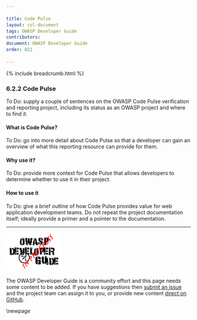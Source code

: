 ```yaml
---

title: Code Pulse
layout: col-document
tags: OWASP Developer Guide
contributors:
document: OWASP Developer Guide
order: 822

---
```


{% include breadcrumb.html %}

### 6.2.2 Code Pulse

To Do: supply a couple of sentences on the OWASP Code Pulse verification and reporting project,
including its status as an OWASP project and where to find it.

#### What is Code Pulse?

To Do: go into more detail about Code Pulse so that a developer
can gain an overview of what this reporting resource can provide for them.

#### Why use it?

To Do: provide more context for Code Pulse that allows developers to determine whether to use it in their project.

#### How to use it

To Do: give a brief outline of how Code Pulse provides value for web application development teams.
Do not repeat the project documentation itself; ideally provide a primer and a pointer to the documentation.

----

![Developer Guide](../../assets/images/dg_wip.png "OWASP Developer Guide")

The OWASP Developer Guide is a community effort and this page needs some content to be added.
If you have suggestions then [submit an issue][issue080202] and the project team can assign it to you,
or provide new content [direct on GitHub][edit080202].

[issue080202]: https://github.com/OWASP/www-project-developer-guide/issues/new?labels=enhancement&template=request.md&title=Update:%2008-verification/02-tools/02-code-pulse
[edit080202]: https://github.com/OWASP/www-project-developer-guide/blob/main/draft/08-verification/02-tools/02-code-pulse.md

\newpage
